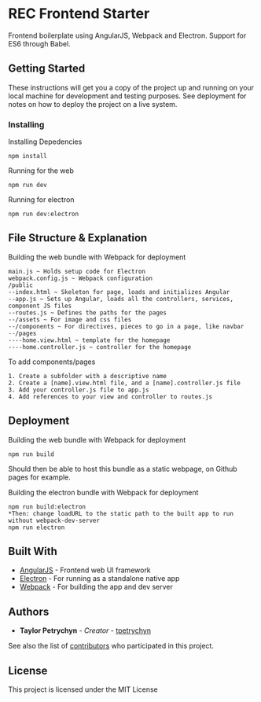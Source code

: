 # REC Frontend Starter

Frontend boilerplate using AngularJS, Webpack and Electron. Support for ES6 through Babel.

## Getting Started

These instructions will get you a copy of the project up and running on your local machine for development and testing purposes. See deployment for notes on how to deploy the project on a live system.

### Installing

Installing Depedencies

```
npm install
```

Running for the web

```
npm run dev
```

Running for electron

```
npm run dev:electron
```

## File Structure & Explanation

Building the web bundle with Webpack for deployment

```
main.js ~ Holds setup code for Electron
webpack.config.js ~ Webpack configuration
/public
--index.html ~ Skeleton for page, loads and initializes Angular
--app.js ~ Sets up Angular, loads all the controllers, services, component JS files
--routes.js ~ Defines the paths for the pages
--/assets ~ For image and css files
--/components ~ For directives, pieces to go in a page, like navbar
--/pages
----home.view.html ~ template for the homepage
----home.controller.js ~ controller for the homepage
```

To add components/pages
```
1. Create a subfolder with a descriptive name
2. Create a [name].view.html file, and a [name].controller.js file
3. Add your controller.js file to app.js
4. Add references to your view and controller to routes.js
```

## Deployment

Building the web bundle with Webpack for deployment

```
npm run build
```

Should then be able to host this bundle as a static webpage, on Github pages for example.

Building the electron bundle with Webpack for deployment

```
npm run build:electron
*Then: change loadURL to the static path to the built app to run without webpack-dev-server
npm run electron
```

## Built With

* [AngularJS](https://angularjs.org) - Frontend web UI framework
* [Electron](https://electron.atom.io/) - For running as a standalone native app
* [Webpack](https://webpack.js.org/) - For building the app and dev server

## Authors

* **Taylor Petrychyn** - *Creator* - [tpetrychyn](https://github.com/tpetrychyn)

See also the list of [contributors](https://github.com/your/project/contributors) who participated in this project.

## License

This project is licensed under the MIT License